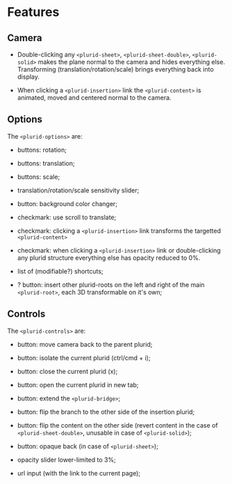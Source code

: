 <link rel="stylesheet" type="text/css" href="style.css">


# Features


## Camera

+ Double-clicking any `<plurid-sheet>`, `<plurid-sheet-double>`, `<plurid-solid>` makes the plane normal to the camera and hides everything else. Transforming (translation/rotation/scale) brings everything back into display.

+ When clicking a `<plurid-insertion>` link the `<plurid-content>` is animated, moved and centered normal to the camera.



## Options

The `<plurid-options>` are:

+ buttons: rotation;

+ buttons: translation;

+ buttons: scale;

+ translation/rotation/scale sensitivity slider;

+ button: background color changer;

+ checkmark: use scroll to translate;

+ checkmark: clicking a `<plurid-insertion>` link transforms the targetted `<plurid-content>`

+ checkmark: when clicking a `<plurid-insertion>` link or double-clicking any plurid structure everything else has opacity reduced to 0%.

+ list of (modifiable?) shortcuts;

+ ? button: insert other plurid-roots on the left and right of the main `<plurid-root>`, each 3D transformable on it's own;


## Controls

The `<plurid-controls>` are:

+ button: move camera back to the parent plurid;

+ button: isolate the current plurid (ctrl/cmd + i);

+ button: close the current plurid (x);

+ button: open the current plurid in new tab;

+ button: extend the `<plurid-bridge>`;

+ button: flip the branch to the other side of the insertion plurid;

+ button: flip the content on the other side (revert content in the case of `<plurid-sheet-double>`, unusable in case of `<plurid-solid>`);

+ button: opaque back (in case of `<plurid-sheet>`);

+ opacity slider lower-limited to 3%;

+ url input (with the link to the current page);

